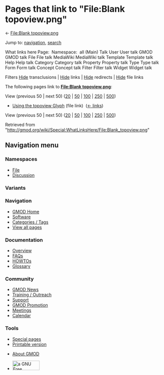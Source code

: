 <div id="mw-page-base" class="noprint">

</div>

<div id="mw-head-base" class="noprint">

</div>

<div id="content" class="mw-body" role="main">

<span id="top"></span>

<div id="mw-js-message" style="display:none;">

</div>



# <span dir="auto">Pages that link to "File:Blank topoview.png"</span>

<div id="bodyContent">

<div id="contentSub">

← [File:Blank
topoview.png](/wiki/File:Blank_topoview.png "File:Blank topoview.png")

</div>

<div id="jump-to-nav" class="mw-jump">

Jump to: [navigation](#mw-navigation), [search](#p-search)

</div>

<div id="mw-content-text">

What links here Page:  Namespace:  all (Main) Talk User User talk GMOD
GMOD talk File File talk MediaWiki MediaWiki talk Template Template talk
Help Help talk Category Category talk Property Property talk Type Type
talk Form Form talk Concept Concept talk Filter Filter talk Widget
Widget talk

Filters
[Hide](/mediawiki/index.php?title=Special:WhatLinksHere/File:Blank_topoview.png&hidetrans=1 "Special:WhatLinksHere/File:Blank topoview.png")
transclusions \|
[Hide](/mediawiki/index.php?title=Special:WhatLinksHere/File:Blank_topoview.png&hidelinks=1 "Special:WhatLinksHere/File:Blank topoview.png")
links \|
[Hide](/mediawiki/index.php?title=Special:WhatLinksHere/File:Blank_topoview.png&hideredirs=1 "Special:WhatLinksHere/File:Blank topoview.png")
redirects \|
[Hide](/mediawiki/index.php?title=Special:WhatLinksHere/File:Blank_topoview.png&hideimages=1 "Special:WhatLinksHere/File:Blank topoview.png")
file links

The following pages link to **[File:Blank
topoview.png](/wiki/File:Blank_topoview.png "File:Blank topoview.png")**:

View (previous 50 \| next 50)
([20](/mediawiki/index.php?title=Special:WhatLinksHere/File:Blank_topoview.png&limit=20 "Special:WhatLinksHere/File:Blank topoview.png")
\|
[50](/mediawiki/index.php?title=Special:WhatLinksHere/File:Blank_topoview.png&limit=50 "Special:WhatLinksHere/File:Blank topoview.png")
\|
[100](/mediawiki/index.php?title=Special:WhatLinksHere/File:Blank_topoview.png&limit=100 "Special:WhatLinksHere/File:Blank topoview.png")
\|
[250](/mediawiki/index.php?title=Special:WhatLinksHere/File:Blank_topoview.png&limit=250 "Special:WhatLinksHere/File:Blank topoview.png")
\|
[500](/mediawiki/index.php?title=Special:WhatLinksHere/File:Blank_topoview.png&limit=500 "Special:WhatLinksHere/File:Blank topoview.png"))

- [Using the topoview
  Glyph](/wiki/Using_the_topoview_Glyph "Using the topoview Glyph")
  (file link) ‎ <span class="mw-whatlinkshere-tools">([←
  links](/mediawiki/index.php?title=Special:WhatLinksHere&target=Using+the+topoview+Glyph "Special:WhatLinksHere"))</span>

View (previous 50 \| next 50)
([20](/mediawiki/index.php?title=Special:WhatLinksHere/File:Blank_topoview.png&limit=20 "Special:WhatLinksHere/File:Blank topoview.png")
\|
[50](/mediawiki/index.php?title=Special:WhatLinksHere/File:Blank_topoview.png&limit=50 "Special:WhatLinksHere/File:Blank topoview.png")
\|
[100](/mediawiki/index.php?title=Special:WhatLinksHere/File:Blank_topoview.png&limit=100 "Special:WhatLinksHere/File:Blank topoview.png")
\|
[250](/mediawiki/index.php?title=Special:WhatLinksHere/File:Blank_topoview.png&limit=250 "Special:WhatLinksHere/File:Blank topoview.png")
\|
[500](/mediawiki/index.php?title=Special:WhatLinksHere/File:Blank_topoview.png&limit=500 "Special:WhatLinksHere/File:Blank topoview.png"))

</div>

<div class="printfooter">

Retrieved from
"<http://gmod.org/wiki/Special:WhatLinksHere/File:Blank_topoview.png>"

</div>

<div id="catlinks" class="catlinks catlinks-allhidden">

</div>

<div class="visualClear">

</div>

</div>

</div>

<div id="mw-navigation">

## Navigation menu

<div id="mw-head">



<div id="left-navigation">

<div id="p-namespaces" class="vectorTabs" role="navigation"
aria-labelledby="p-namespaces-label">

### Namespaces

- <span id="ca-nstab-image"><a href="/wiki/File:Blank_topoview.png" accesskey="c"
  title="View the file page [c]">File</a></span>
- <span id="ca-talk"><a
  href="/mediawiki/index.php?title=File_talk:Blank_topoview.png&amp;action=edit&amp;redlink=1"
  accesskey="t"
  title="Discussion about the content page [t]">Discussion</a></span>

</div>

<div id="p-variants" class="vectorMenu emptyPortlet" role="navigation"
aria-labelledby="p-variants-label">

### 

### Variants[](#)

<div class="menu">

</div>

</div>

</div>

<div id="right-navigation">





</div>



</div>

</div>

</div>

<div id="mw-panel">

<div id="p-logo" role="banner">

<a href="/wiki/Main_Page"
style="background-image: url(http://gmod.org/images/GMOD-cogs.png);"
title="Visit the main page"></a>

</div>

<div id="p-Navigation" class="portal" role="navigation"
aria-labelledby="p-Navigation-label">

### Navigation

<div class="body">

- <span id="n-GMOD-Home">[GMOD Home](/wiki/Main_Page)</span>
- <span id="n-Software">[Software](/wiki/GMOD_Components)</span>
- <span id="n-Categories-.2F-Tags">[Categories /
  Tags](/wiki/Categories)</span>
- <span id="n-View-all-pages">[View all
  pages](/wiki/Special:AllPages)</span>

</div>

</div>

<div id="p-Documentation" class="portal" role="navigation"
aria-labelledby="p-Documentation-label">

### Documentation

<div class="body">

- <span id="n-Overview">[Overview](/wiki/Overview)</span>
- <span id="n-FAQs">[FAQs](/wiki/Category:FAQ)</span>
- <span id="n-HOWTOs">[HOWTOs](/wiki/Category:HOWTO)</span>
- <span id="n-Glossary">[Glossary](/wiki/Glossary)</span>

</div>

</div>

<div id="p-Community" class="portal" role="navigation"
aria-labelledby="p-Community-label">

### Community

<div class="body">

- <span id="n-GMOD-News">[GMOD News](/wiki/GMOD_News)</span>
- <span id="n-Training-.2F-Outreach">[Training /
  Outreach](/wiki/Training_and_Outreach)</span>
- <span id="n-Support">[Support](/wiki/Support)</span>
- <span id="n-GMOD-Promotion">[GMOD
  Promotion](/wiki/GMOD_Promotion)</span>
- <span id="n-Meetings">[Meetings](/wiki/Meetings)</span>
- <span id="n-Calendar">[Calendar](/wiki/Calendar)</span>

</div>

</div>

<div id="p-tb" class="portal" role="navigation"
aria-labelledby="p-tb-label">

### Tools

<div class="body">

- <span id="t-specialpages"><a href="/wiki/Special:SpecialPages" accesskey="q"
  title="A list of all special pages [q]">Special pages</a></span>
- <span id="t-print"><a
  href="/mediawiki/index.php?title=Special:WhatLinksHere/File:Blank_topoview.png&amp;printable=yes"
  rel="alternate" accesskey="p"
  title="Printable version of this page [p]">Printable version</a></span>

</div>

</div>

</div>

</div>

<div id="footer" role="contentinfo">

- <span id="footer-places-about">[About
  GMOD](/wiki/GMOD:About "GMOD:About")</span>

<!-- -->

- <span id="footer-copyrightico">[<img src="http://www.gnu.org/graphics/gfdl-logo-small.png" width="88"
  height="31" alt="a GNU Free Documentation License" />](http://www.gnu.org/licenses/fdl-1.3.html)</span>


<div style="clear:both">

</div>

</div>
